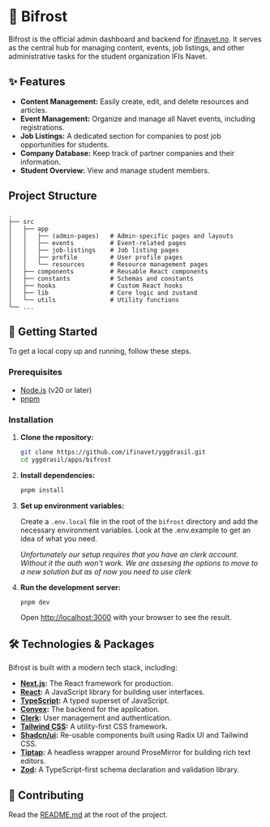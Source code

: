 # 🌈 Bifrost

Bifrost is the official admin dashboard and backend for [ifinavet.no](https://ifinavet.no). It serves as the central hub for managing content, events, job listings, and other administrative tasks for the student organization IFIs Navet.

## ✨ Features

-   **Content Management:** Easily create, edit, and delete resources and articles.
-   **Event Management:** Organize and manage all Navet events, including registrations.
-   **Job Listings:** A dedicated section for companies to post job opportunities for students.
-   **Company Database:** Keep track of partner companies and their information.
-   **Student Overview:** View and manage student members.

## Project Structure

```
.
├── src
│   ├── app
│   │   ├── (admin-pages)   # Admin-specific pages and layouts
│   │   ├── events          # Event-related pages
│   │   ├── job-listings    # Job listing pages
│   │   ├── profile         # User profile pages
│   │   └── resources       # Resource management pages
│   ├── components          # Reusable React components
│   ├── constants           # Schemas and constants
│   ├── hooks               # Custom React hooks
│   ├── lib                 # Core logic and zustand
│   └── utils               # Utility functions
└── ...
```

## 🚀 Getting Started

To get a local copy up and running, follow these steps.

### Prerequisites

-   [Node.js](https://nodejs.org/en/) (v20 or later)
-   [pnpm](https://pnpm.io/)

### Installation

1.  **Clone the repository:**

    ```bash
    git clone https://github.com/ifinavet/yggdrasil.git
    cd yggdrasil/apps/bifrost
    ```

2.  **Install dependencies:**

    ```bash
    pnpm install
    ```

3. **Set up environment variables:**

   Create a `.env.local` file in the root of the `bifrost` directory and add the necessary environment variables. Look at the .env.example to get an idea of what you need.

   *Unfortunately our setup requires that you have an clerk account. Without it the auth won't work. We are assesing the options to move to a new solution but as of now you need to use clerk*

4.  **Run the development server:**

    ```bash
    pnpm dev
    ```

    Open [http://localhost:3000](http://localhost:3000) with your browser to see the result.

## 🛠️ Technologies & Packages

Bifrost is built with a modern tech stack, including:

-   **[Next.js](https://nextjs.org/):** The React framework for production.
-   **[React](https://react.dev/):** A JavaScript library for building user interfaces.
-   **[TypeScript](https://www.typescriptlang.org/):** A typed superset of JavaScript.
-   **[Convex](https://www.convex.dev/):** The backend for the application.
-   **[Clerk](https://clerk.com/):** User management and authentication.
-   **[Tailwind CSS](https://tailwindcss.com/):** A utility-first CSS framework.
-   **[Shadcn/ui](https://ui.shadcn.com/):** Re-usable components built using Radix UI and Tailwind CSS.
-   **[Tiptap](https://tiptap.dev/):** A headless wrapper around ProseMirror for building rich text editors.
-   **[Zod](https://zod.dev/):** A TypeScript-first schema declaration and validation library.

## 🙌 Contributing

Read the [README.md](README.md) at the root of the project.
